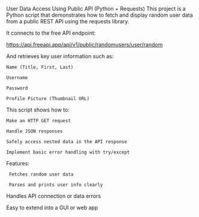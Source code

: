User Data Access Using Public API (Python + Requests)
This project is a Python script that demonstrates how to fetch and display random user data from a public REST API using the requests library.

It connects to the free API endpoint:

https://api.freeapi.app/api/v1/public/randomusers/user/random

And retrieves key user information such as:

    Name (Title, First, Last)

    Username

    Password

    Profile Picture (Thumbnail URL)

This script shows how to:

    Make an HTTP GET request

    Handle JSON responses

    Safely access nested data in the API response

    Implement basic error handling with try/except

Features:

     Fetches random user data

     Parses and prints user info clearly

   Handles API connection or data errors
   
   Easy to extend into a GUI or web app
